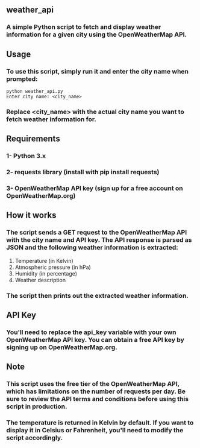 ## weather_api
### A simple Python script to fetch and display weather information for a given city using the OpenWeatherMap API.

## Usage
### To use this script, simply run it and enter the city name when prompted:
```
python weather_api.py
Enter city name: <city_name>
```
### Replace <city_name> with the actual city name you want to fetch weather information for.

## Requirements
### 1- Python 3.x
### 2- requests library (install with pip install requests)
### 3- OpenWeatherMap API key (sign up for a free account on OpenWeatherMap.org)
## How it works
### The script sends a GET request to the OpenWeatherMap API with the city name and API key. The API response is parsed as JSON and the following weather information is extracted:

1. Temperature (in Kelvin)
2. Atmospheric pressure (in hPa)
3. Humidity (in percentage)
3. Weather description
### The script then prints out the extracted weather information.

## API Key
### You'll need to replace the api_key variable with your own OpenWeatherMap API key. You can obtain a free API key by signing up on OpenWeatherMap.org.

## Note
### This script uses the free tier of the OpenWeatherMap API, which has limitations on the number of requests per day. Be sure to review the API terms and conditions before using this script in production.
### The temperature is returned in Kelvin by default. If you want to display it in Celsius or Fahrenheit, you'll need to modify the script accordingly.

